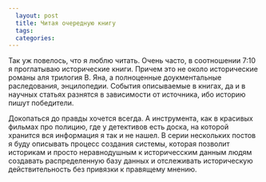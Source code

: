 ```yaml
---
  layout: post
  title: Читая очередную книгу
  tags: 
  categories: 
---
```


Так уж повелось, что я люблю читать. Очень часто, в соотношении 7:10 я проглатываю исторические книги. Причем это не около исторические романы аля трилогия В. Яна, а полноценные доукментальные раследования, энцилопедии. События описываемые в книгах, да и в научных статьях разнятся в зависимости от источника, ибо историю пишут победители.

Докопаться до правды хочется всегда. А инструмента, как в красивых фильмах про полицию, где у детективов есть доска, на которой хранится вся информация я так и не нашел. В серии нескольких постов я буду описывать процесс создания системы, которая позволит историкам и просто неравнодушным к историчесским данным людям создавать распределенную базу данных и отслеживать историческую действительность без привязки к правящему мнению.